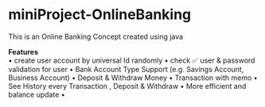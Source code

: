 # miniProject-OnlineBanking

This is an Online Banking Concept created using java

**Features**         
• create user account by universal Id randomly
• check ✅ user & password validation for user 
• Bank Account Type Support (e.g. Savings Account, Business Account)
• Deposit & Withdraw Money
• Transaction with memo
• See History  every Transaction , Deposit & Withdraw 
• More efficient and balance update
• 

